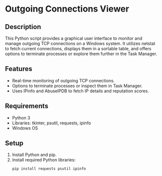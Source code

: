 # Outgoing Connections Viewer

## Description
This Python script provides a graphical user interface to monitor and manage outgoing TCP connections on a Windows system. It utilizes netstat to fetch current connections, displays them in a sortable table, and offers options to terminate processes or explore them further in the Task Manager.

## Features
- Real-time monitoring of outgoing TCP connections.
- Options to terminate processes or inspect them in Task Manager.
- Uses IPinfo and AbuseIPDB to fetch IP details and reputation scores.

## Requirements
- Python 3
- Libraries: tkinter, psutil, requests, ipinfo
- Windows OS

## Setup
1. Install Python and pip.
2. Install required Python libraries:
   ```bash
   pip install requests psutil ipinfo
